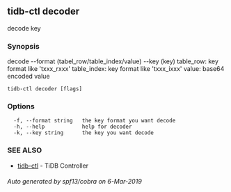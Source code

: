 ## tidb-ctl decoder

decode key

### Synopsis


decode --format (tabel_row/table_index/value) --key (key)
	table_row:   key format like 'txxx_rxxx'
	table_index: key format like 'txxx_ixxx'
	value:       base64 encoded value

```
tidb-ctl decoder [flags]
```

### Options

```
  -f, --format string   the key format you want decode
  -h, --help            help for decoder
  -k, --key string      the key you want decode
```

### SEE ALSO
* [tidb-ctl](tidb-ctl.md)	 - TiDB Controller

###### Auto generated by spf13/cobra on 6-Mar-2019
